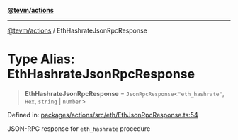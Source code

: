 [**@tevm/actions**](../README.md)

***

[@tevm/actions](../globals.md) / EthHashrateJsonRpcResponse

# Type Alias: EthHashrateJsonRpcResponse

> **EthHashrateJsonRpcResponse** = `JsonRpcResponse`\<`"eth_hashrate"`, `Hex`, `string` \| `number`\>

Defined in: [packages/actions/src/eth/EthJsonRpcResponse.ts:54](https://github.com/evmts/tevm-monorepo/blob/main/packages/actions/src/eth/EthJsonRpcResponse.ts#L54)

JSON-RPC response for `eth_hashrate` procedure
